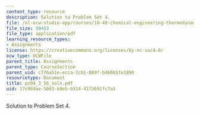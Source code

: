 ```yaml
---
content_type: resource
description: Solution to Problem Set 4.
file: /ol-ocw-studio-app/courses/10-40-chemical-engineering-thermodynamics-fall-2003/17c969ae50d3b0e593144173691fc7a3_ps04_3_56_soln.pdf
file_size: 39453
file_type: application/pdf
learning_resource_types:
- Assignments
license: https://creativecommons.org/licenses/by-nc-sa/4.0/
ocw_type: OCWFile
parent_title: Assignments
parent_type: CourseSection
parent_uid: c776a51e-ecca-7cb1-889f-b466b5fe1890
resourcetype: Document
title: ps04_3_56_soln.pdf
uid: 17c969ae-50d3-b0e5-9314-4173691fc7a3
---
```

Solution to Problem Set 4.